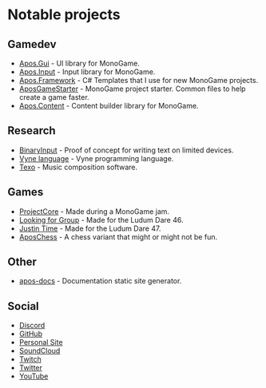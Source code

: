 # Notable projects

## Gamedev

* [Apos.Gui](https://github.com/Apostolique/Apos.Gui) - UI library for MonoGame.
* [Apos.Input](https://github.com/Apostolique/Apos.Input) - Input library for MonoGame.
* [Apos.Framework](https://github.com/Apostolique/Apos.Framework) - C# Templates that I use for new MonoGame projects.
* [AposGameStarter](https://github.com/Apostolique/AposGameStarter) - MonoGame project starter. Common files to help create a game faster.
* [Apos.Content](https://github.com/Apostolique/Apos.Content) - Content builder library for MonoGame.

## Research

* [BinaryInput](https://github.com/Apostolique/BinaryInput) - Proof of concept for writing text on limited devices.
* [Vyne language](https://github.com/Apostolique/Vyne-Language) - Vyne programming language.
* [Texo](https://github.com/Apostolique/Texo) - Music composition software.

## Games

* [ProjectCore](https://github.com/Apostolique/MonoGameJamProject) - Made during a MonoGame jam.
* [Looking for Group](https://github.com/Apostolique/Dragon46) - Made for the Ludum Dare 46.
* [Justin Time](https://github.com/pandepic/LudumDare47) - Made for the Ludum Dare 47.
* [AposChess](https://github.com/Apostolique/AposChess) - A chess variant that might or might not be fun.

## Other

* [apos-docs](https://github.com/Apostolique/apos-docs) - Documentation static site generator.

## Social

* [Discord](https://discord.rashtal.com/)
* [GitHub](https://github.com/Apostolique)
* [Personal Site](https://jeandavidmoisan.com/)
* [SoundCloud](https://soundcloud.com/jeandavidmoisan)
* [Twitch](https://www.twitch.tv/apostolique)
* [Twitter](https://twitter.com/JeanDavidMoisan)
* [YouTube](https://www.youtube.com/jeandavidmoisan)
